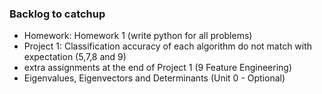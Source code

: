 ### Backlog to catchup

- Homework: Homework 1 (write python for all problems)
- Project 1: Classification accuracy of each algorithm do not match with expectation (5,7,8 and 9)
- extra assignments at the end of Project 1 (9 Feature Engineering)
- Eigenvalues, Eigenvectors and Determinants (Unit 0 - Optional)
